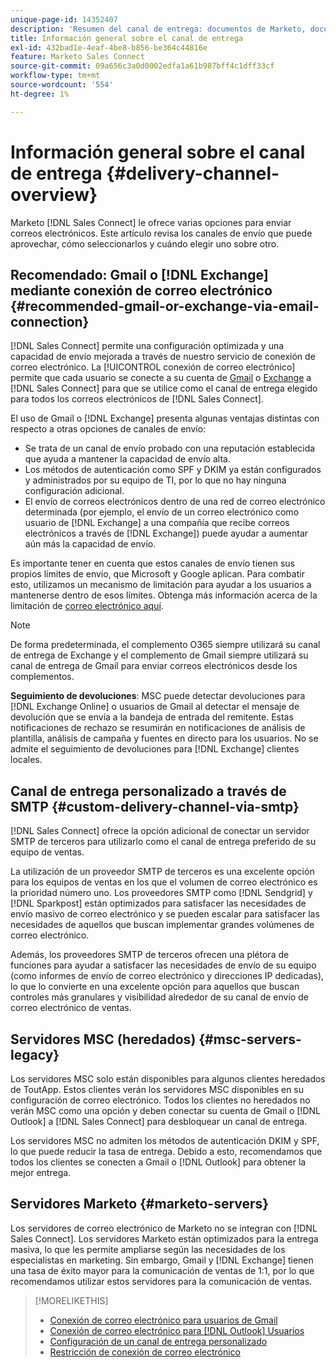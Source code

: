 ```yaml
---
unique-page-id: 14352407
description: 'Resumen del canal de entrega: documentos de Marketo, documentación del producto'
title: Información general sobre el canal de entrega
exl-id: 432bad1e-4eaf-4be8-b856-be364c44816e
feature: Marketo Sales Connect
source-git-commit: 09a656c3a0d0002edfa1a61b987bff4c1dff33cf
workflow-type: tm+mt
source-wordcount: '554'
ht-degree: 1%

---
```


# Información general sobre el canal de entrega {#delivery-channel-overview}

Marketo [!DNL Sales Connect] le ofrece varias opciones para enviar correos electrónicos. Este artículo revisa los canales de envío que puede aprovechar, cómo seleccionarlos y cuándo elegir uno sobre otro.

## Recomendado: Gmail o [!DNL Exchange] mediante conexión de correo electrónico {#recommended-gmail-or-exchange-via-email-connection}

[!DNL Sales Connect] permite una configuración optimizada y una capacidad de envío mejorada a través de nuestro servicio de conexión de correo electrónico. La [!UICONTROL conexión de correo electrónico] permite que cada usuario se conecte a su cuenta de [Gmail](/help/marketo/product-docs/marketo-sales-connect/email-plugins/gmail/email-connection-for-gmail-users.md) o [Exchange](/help/marketo/product-docs/marketo-sales-connect/email-plugins/msc-for-outlook/email-connection-for-outlook-users.md) a [!DNL Sales Connect] para que se utilice como el canal de entrega elegido para todos los correos electrónicos de [!DNL Sales Connect].

El uso de Gmail o [!DNL Exchange] presenta algunas ventajas distintas con respecto a otras opciones de canales de envío:

* Se trata de un canal de envío probado con una reputación establecida que ayuda a mantener la capacidad de envío alta.
* Los métodos de autenticación como SPF y DKIM ya están configurados y administrados por su equipo de TI, por lo que no hay ninguna configuración adicional.
* El envío de correos electrónicos dentro de una red de correo electrónico determinada (por ejemplo, el envío de un correo electrónico como usuario de [!DNL Exchange] a una compañía que recibe correos electrónicos a través de [!DNL Exchange]) puede ayudar a aumentar aún más la capacidad de envío.

Es importante tener en cuenta que estos canales de envío tienen sus propios límites de envío, que Microsoft y Google aplican. Para combatir esto, utilizamos un mecanismo de limitación para ayudar a los usuarios a mantenerse dentro de esos límites. Obtenga más información acerca de la limitación de [correo electrónico aquí](/help/marketo/product-docs/marketo-sales-connect/email/email-delivery/email-connection-throttling.md).

>[!NOTE]
>
>De forma predeterminada, el complemento O365 siempre utilizará su canal de entrega de Exchange y el complemento de Gmail siempre utilizará su canal de entrega de Gmail para enviar correos electrónicos desde los complementos.

**Seguimiento de devoluciones**: MSC puede detectar devoluciones para [!DNL Exchange Online] o usuarios de Gmail al detectar el mensaje de devolución que se envía a la bandeja de entrada del remitente. Estas notificaciones de rechazo se resumirán en notificaciones de análisis de plantilla, análisis de campaña y fuentes en directo para los usuarios. No se admite el seguimiento de devoluciones para [!DNL Exchange] clientes locales.

## Canal de entrega personalizado a través de SMTP {#custom-delivery-channel-via-smtp}

[!DNL Sales Connect] ofrece la opción adicional de conectar un servidor SMTP de terceros para utilizarlo como el canal de entrega preferido de su equipo de ventas.

La utilización de un proveedor SMTP de terceros es una excelente opción para los equipos de ventas en los que el volumen de correo electrónico es la prioridad número uno. Los proveedores SMTP como [!DNL Sendgrid] y [!DNL Sparkpost] están optimizados para satisfacer las necesidades de envío masivo de correo electrónico y se pueden escalar para satisfacer las necesidades de aquellos que buscan implementar grandes volúmenes de correo electrónico.

Además, los proveedores SMTP de terceros ofrecen una plétora de funciones para ayudar a satisfacer las necesidades de envío de su equipo (como informes de envío de correo electrónico y direcciones IP dedicadas), lo que lo convierte en una excelente opción para aquellos que buscan controles más granulares y visibilidad alrededor de su canal de envío de correo electrónico de ventas.

## Servidores MSC (heredados) {#msc-servers-legacy}

Los servidores MSC solo están disponibles para algunos clientes heredados de ToutApp. Estos clientes verán los servidores MSC disponibles en su configuración de correo electrónico. Todos los clientes no heredados no verán MSC como una opción y deben conectar su cuenta de Gmail o [!DNL Outlook] a [!DNL Sales Connect] para desbloquear un canal de entrega.

Los servidores MSC no admiten los métodos de autenticación DKIM y SPF, lo que puede reducir la tasa de entrega. Debido a esto, recomendamos que todos los clientes se conecten a Gmail o [!DNL Outlook] para obtener la mejor entrega.

## Servidores Marketo {#marketo-servers}

Los servidores de correo electrónico de Marketo no se integran con [!DNL Sales Connect]. Los servidores Marketo están optimizados para la entrega masiva, lo que les permite ampliarse según las necesidades de los especialistas en marketing. Sin embargo, Gmail y [!DNL Exchange] tienen una tasa de éxito mayor para la comunicación de ventas de 1:1, por lo que recomendamos utilizar estos servidores para la comunicación de ventas.

>[!MORELIKETHIS]
>
>* [Conexión de correo electrónico para usuarios de Gmail](/help/marketo/product-docs/marketo-sales-connect/email-plugins/gmail/email-connection-for-gmail-users.md)
>* [Conexión de correo electrónico para [!DNL Outlook] Usuarios](/help/marketo/product-docs/marketo-sales-connect/email-plugins/msc-for-outlook/email-connection-for-outlook-users.md)
>* [Configuración de un canal de entrega personalizado](/help/marketo/product-docs/marketo-sales-connect/email/email-delivery/setting-up-a-custom-delivery-channel.md)
>* [Restricción de conexión de correo electrónico](/help/marketo/product-docs/marketo-sales-connect/email/email-delivery/email-connection-throttling.md)
